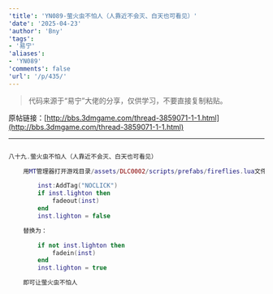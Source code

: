 ```yaml
---
'title': 'YN089-萤火虫不怕人（人靠近不会灭、白天也可看见）'
'date': '2025-04-23'
'author': 'Bny'
'tags':
- '易宁'
'aliases':
- 'YN089'
'comments': false
'url': '/p/435/'
---
```


> 代码来源于“易宁”大佬的分享，仅供学习，不要直接复制粘贴。

原帖链接：[http://bbs.3dmgame.com/thread-3859071-1-1.html](http://bbs.3dmgame.com/thread-3859071-1-1.html)

---

```lua  

八十九.萤火虫不怕人（人靠近不会灭、白天也可看见）

	用MT管理器打开游戏目录/assets/DLC0002/scripts/prefabs/fireflies.lua文件，将下列内容：

		inst:AddTag("NOCLICK")
		if inst.lighton then
			fadeout(inst)
		end
		inst.lighton = false

	替换为：

		if not inst.lighton then
			fadein(inst)
		end
		inst.lighton = true

	即可让萤火虫不怕人

```  


